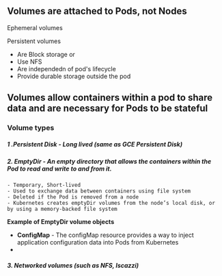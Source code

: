 ## Volumes are attached to Pods, not Nodes
Ephemeral volumes

Persistent volumes
- Are Block storage or
- Use NFS
- Are independedn of pod's lifecycle
- Provide durable storage outside the pod

## Volumes allow containers within a pod to share data and are necessary for Pods to be stateful


### Volume types 
##### 1 .Persistent Disk - Long lived (same as GCE Persistent Disk)

##### 2. EmptyDir - An empty directory that allows the containers within the Pod to read and write to and from it.
    - Temporary, Short-lived
    - Used to exchange data between containers using file system
    - Deleted if the Pod is removed from a node 
    - Kubernetes creates emptyDir volumes from the node’s local disk, or by using a memory-backed file system
    
   **Example of EmptyDir volume objects** 
- **ConfigMap** - The configMap resource provides a way to inject application configuration data
into Pods from Kubernetes
- 


##### 3. Networked volumes (such as NFS, Iscazzi)


